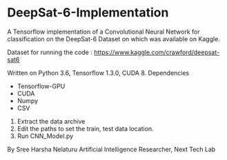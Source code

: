 # DeepSat-6-Implementation
A Tensorflow implementation of a Convolutional Neural Network for classification on the DeepSat-6 Dataset on which was available on Kaggle.

Dataset for running the code :
https://www.kaggle.com/crawford/deepsat-sat6

Written on Python 3.6, Tensorflow 1.3.0, CUDA 8.
Dependencies
<ul>
  <li> Tensorflow-GPU </li>
  <li> CUDA </li>
  <li> Numpy </li>
  <li> CSV </li>
</ul>


<ol>
  <li> Extract the data archive </li>
  <li> Edit the paths to set the train, test data location. </li>
  <li> Run CNN_Model.py </li>
</ol>

By Sree Harsha Nelaturu
Artificial Intelligence Researcher, Next Tech Lab

